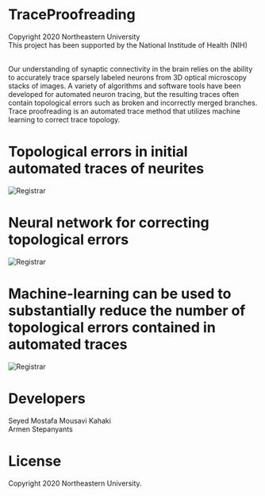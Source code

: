 # TraceProofreading

Copyright 2020 Northeastern University
</br>
This project has been supported by the National Institude of Health (NIH)
</br></br>


Our understanding of synaptic connectivity in the brain relies on the ability to accurately trace sparsely labeled neurons from 3D optical microscopy stacks of images. A variety of algorithms and software tools have been developed for automated neuron tracing, but the resulting traces often contain topological errors such as broken and incorrectly merged branches. Trace proofreading is an automated trace method that utilizes machine learning to correct trace topology.


# Topological errors in initial automated traces of neurites
<img src="https://web.northeastern.edu/kahaki/GithubImage0.png" alt="Registrar" align="middle"> 
 
# Neural network for correcting topological errors
<img src="https://web.northeastern.edu/kahaki/GithubImage2.png" alt="Registrar" align="middle">

# Machine-learning can be used to substantially reduce the number of topological errors contained in automated traces
<img src="https://web.northeastern.edu/kahaki/GithubImage1.png" alt="Registrar" align="middle">

# Developers
Seyed Mostafa Mousavi Kahaki 
</br>
Armen Stepanyants

# License

Copyright 2020 Northeastern University.
